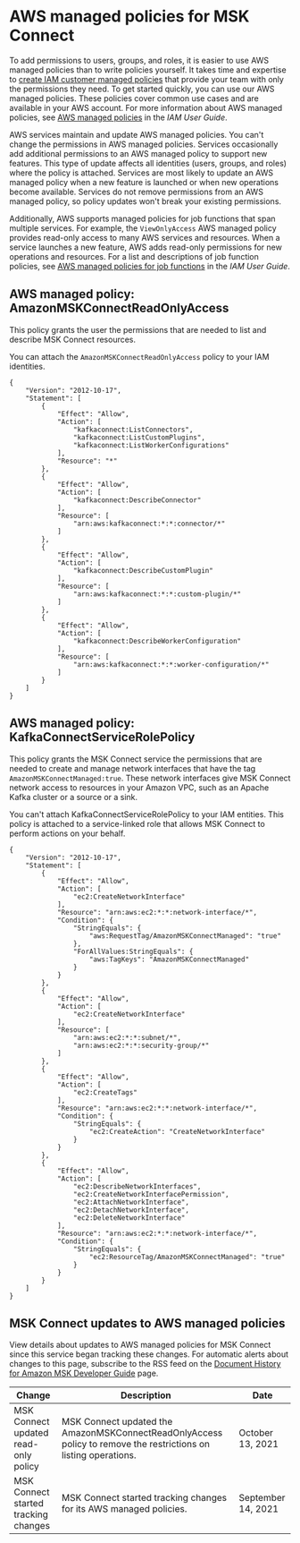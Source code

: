# AWS managed policies for MSK Connect<a name="mkc-security-iam-awsmanpol"></a>

To add permissions to users, groups, and roles, it is easier to use AWS managed policies than to write policies yourself\. It takes time and expertise to [create IAM customer managed policies](https://docs.aws.amazon.com/IAM/latest/UserGuide/access_policies_create-console.html) that provide your team with only the permissions they need\. To get started quickly, you can use our AWS managed policies\. These policies cover common use cases and are available in your AWS account\. For more information about AWS managed policies, see [AWS managed policies](https://docs.aws.amazon.com/IAM/latest/UserGuide/access_policies_managed-vs-inline.html#aws-managed-policies) in the *IAM User Guide*\.

AWS services maintain and update AWS managed policies\. You can't change the permissions in AWS managed policies\. Services occasionally add additional permissions to an AWS managed policy to support new features\. This type of update affects all identities \(users, groups, and roles\) where the policy is attached\. Services are most likely to update an AWS managed policy when a new feature is launched or when new operations become available\. Services do not remove permissions from an AWS managed policy, so policy updates won't break your existing permissions\.

Additionally, AWS supports managed policies for job functions that span multiple services\. For example, the `ViewOnlyAccess` AWS managed policy provides read\-only access to many AWS services and resources\. When a service launches a new feature, AWS adds read\-only permissions for new operations and resources\. For a list and descriptions of job function policies, see [AWS managed policies for job functions](https://docs.aws.amazon.com/IAM/latest/UserGuide/access_policies_job-functions.html) in the *IAM User Guide*\.

## AWS managed policy: AmazonMSKConnectReadOnlyAccess<a name="security-iam-awsmanpol-AmazonMSKConnectReadOnlyAccess"></a>

This policy grants the user the permissions that are needed to list and describe MSK Connect resources\.

You can attach the `AmazonMSKConnectReadOnlyAccess` policy to your IAM identities\.

```
{
    "Version": "2012-10-17",
    "Statement": [
        {
            "Effect": "Allow",
            "Action": [
                "kafkaconnect:ListConnectors",
                "kafkaconnect:ListCustomPlugins",
                "kafkaconnect:ListWorkerConfigurations"
            ],
            "Resource": "*"
        },
        {
            "Effect": "Allow",
            "Action": [
                "kafkaconnect:DescribeConnector"
            ],
            "Resource": [
                "arn:aws:kafkaconnect:*:*:connector/*"
            ]
        },
        {
            "Effect": "Allow",
            "Action": [
                "kafkaconnect:DescribeCustomPlugin"
            ],
            "Resource": [
                "arn:aws:kafkaconnect:*:*:custom-plugin/*"
            ]
        },
        {
            "Effect": "Allow",
            "Action": [
                "kafkaconnect:DescribeWorkerConfiguration"
            ],
            "Resource": [
                "arn:aws:kafkaconnect:*:*:worker-configuration/*"
            ]
        }
    ]
}
```

## AWS managed policy: KafkaConnectServiceRolePolicy<a name="security-iam-awsmanpol-KafkaConnectServiceRolePolicy"></a>

This policy grants the MSK Connect service the permissions that are needed to create and manage network interfaces that have the tag `AmazonMSKConnectManaged:true`\. These network interfaces give MSK Connect network access to resources in your Amazon VPC, such as an Apache Kafka cluster or a source or a sink\.

You can't attach KafkaConnectServiceRolePolicy to your IAM entities\. This policy is attached to a service\-linked role that allows MSK Connect to perform actions on your behalf\.

```
{
	"Version": "2012-10-17",
	"Statement": [
		{
			"Effect": "Allow",
			"Action": [
				"ec2:CreateNetworkInterface"
			],
			"Resource": "arn:aws:ec2:*:*:network-interface/*",
			"Condition": {
				"StringEquals": {
					"aws:RequestTag/AmazonMSKConnectManaged": "true"
				},
				"ForAllValues:StringEquals": {
					"aws:TagKeys": "AmazonMSKConnectManaged"
				}
			}
		},
		{
			"Effect": "Allow",
			"Action": [
				"ec2:CreateNetworkInterface"
			],
			"Resource": [
				"arn:aws:ec2:*:*:subnet/*",
				"arn:aws:ec2:*:*:security-group/*"
			]
		},
		{
			"Effect": "Allow",
			"Action": [
				"ec2:CreateTags"
			],
			"Resource": "arn:aws:ec2:*:*:network-interface/*",
			"Condition": {
				"StringEquals": {
					"ec2:CreateAction": "CreateNetworkInterface"
				}
			}
		},
		{
			"Effect": "Allow",
			"Action": [
				"ec2:DescribeNetworkInterfaces",
				"ec2:CreateNetworkInterfacePermission",
				"ec2:AttachNetworkInterface",
				"ec2:DetachNetworkInterface",
				"ec2:DeleteNetworkInterface"
			],
			"Resource": "arn:aws:ec2:*:*:network-interface/*",
			"Condition": {
				"StringEquals": {
					"ec2:ResourceTag/AmazonMSKConnectManaged": "true"
				}
			}
		}
	]
}
```

## MSK Connect updates to AWS managed policies<a name="security-iam-awsmanpol-updates"></a>

View details about updates to AWS managed policies for MSK Connect since this service began tracking these changes\. For automatic alerts about changes to this page, subscribe to the RSS feed on the [Document History for Amazon MSK Developer Guide](doc-history.md) page\.


| Change | Description | Date | 
| --- | --- | --- | 
|  MSK Connect updated read\-only policy  |  MSK Connect updated the AmazonMSKConnectReadOnlyAccess policy to remove the restrictions on listing operations\.  | October 13, 2021 | 
|  MSK Connect started tracking changes  |  MSK Connect started tracking changes for its AWS managed policies\.  | September 14, 2021 | 
